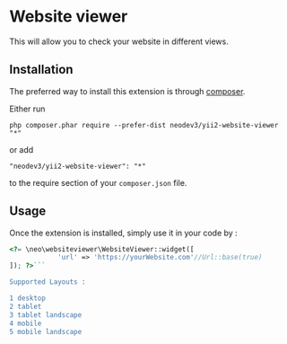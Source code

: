 Website viewer
==============
This will allow you to check your website in different views.

Installation
------------

The preferred way to install this extension is through [composer](http://getcomposer.org/download/).

Either run

```
php composer.phar require --prefer-dist neodev3/yii2-website-viewer "*"
```

or add

```
"neodev3/yii2-website-viewer": "*"
```

to the require section of your `composer.json` file.


Usage
-----

Once the extension is installed, simply use it in your code by  :

```php
<?= \neo\websiteviewer\WebsiteViewer::widget([
            'url' => 'https://yourWebsite.com'//Url::base(true)
]); ?>```

Supported Layouts :

1 desktop
2 tablet
3 tablet landscape
4 mobile
5 mobile landscape
